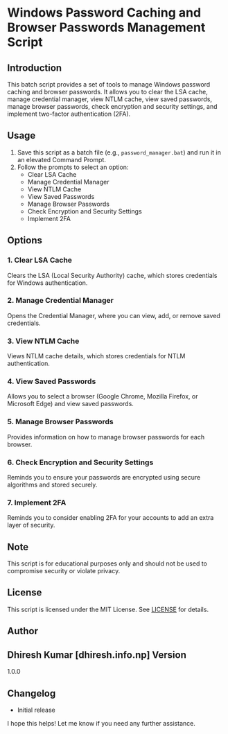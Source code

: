 Windows Password Caching and Browser Passwords Management Script
================================================================

**Introduction**
---------------

This batch script provides a set of tools to manage Windows password caching and browser passwords. It allows you to clear the LSA cache, manage credential manager, view NTLM cache, view saved passwords, manage browser passwords, check encryption and security settings, and implement two-factor authentication (2FA).

**Usage**
-----

1. Save this script as a batch file (e.g., `password_manager.bat`) and run it in an elevated Command Prompt.
2. Follow the prompts to select an option:
	* Clear LSA Cache
	* Manage Credential Manager
	* View NTLM Cache
	* View Saved Passwords
	* Manage Browser Passwords
	* Check Encryption and Security Settings
	* Implement 2FA

**Options**
---------

### 1. Clear LSA Cache

Clears the LSA (Local Security Authority) cache, which stores credentials for Windows authentication.

### 2. Manage Credential Manager

Opens the Credential Manager, where you can view, add, or remove saved credentials.

### 3. View NTLM Cache

Views NTLM cache details, which stores credentials for NTLM authentication.

### 4. View Saved Passwords

Allows you to select a browser (Google Chrome, Mozilla Firefox, or Microsoft Edge) and view saved passwords.

### 5. Manage Browser Passwords

Provides information on how to manage browser passwords for each browser.

### 6. Check Encryption and Security Settings

Reminds you to ensure your passwords are encrypted using secure algorithms and stored securely.

### 7. Implement 2FA

Reminds you to consider enabling 2FA for your accounts to add an extra layer of security.

**Note**
-----

This script is for educational purposes only and should not be used to compromise security or violate privacy.

**License**
-------

This script is licensed under the MIT License. See [LICENSE](LICENSE) for details.

**Author**
------

Dhiresh Kumar [dhiresh.info.np]
**Version**
-------

1.0.0

**Changelog**
-----------

* Initial release

I hope this helps! Let me know if you need any further assistance.
